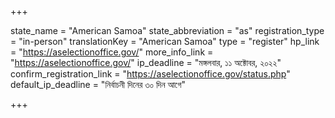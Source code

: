 +++

state_name = "American Samoa"
state_abbreviation = "as"
registration_type = "in-person"
translationKey = "American Samoa"
type = "register"
hp_link = "https://aselectionoffice.gov/"
more_info_link = "https://aselectionoffice.gov/"
ip_deadline = "মঙ্গলবার, ১১ অক্টোবর, ২০২২"
confirm_registration_link = "https://aselectionoffice.gov/status.php"
default_ip_deadline = "নির্বাচনী দিনের ৩০ দিন আগে"

+++